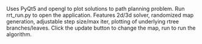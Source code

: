 Uses PyQt5 and opengl to plot solutions to path planning problem. Run rrt_run.py to open the application. Features 2d/3d solver, randomized map generation, adjustable step size/max iter, plotting of underlying rtree branches/leaves. Click the update button to change the map, run to run the algorithm.
